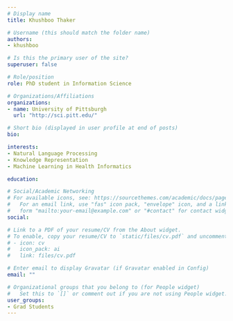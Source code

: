 ```yaml
---
# Display name
title: Khushboo Thaker

# Username (this should match the folder name)
authors:
- khushboo

# Is this the primary user of the site?
superuser: false

# Role/position
role: PhD student in Information Science

# Organizations/Affiliations
organizations:
- name: University of Pittsburgh
  url: "http://sci.pitt.edu/"

# Short bio (displayed in user profile at end of posts)
bio:

interests:
- Natural Language Processing
- Knowledge Representation
- Machine Learning in Health Informatics

education:

# Social/Academic Networking
# For available icons, see: https://sourcethemes.com/academic/docs/page-builder/#icons
#   For an email link, use "fas" icon pack, "envelope" icon, and a link in the
#   form "mailto:your-email@example.com" or "#contact" for contact widget.
social:

# Link to a PDF of your resume/CV from the About widget.
# To enable, copy your resume/CV to `static/files/cv.pdf` and uncomment the lines below.
# - icon: cv
#   icon_pack: ai
#   link: files/cv.pdf

# Enter email to display Gravatar (if Gravatar enabled in Config)
email: ""

# Organizational groups that you belong to (for People widget)
#   Set this to `[]` or comment out if you are not using People widget.
user_groups:
- Grad Students
---
```


